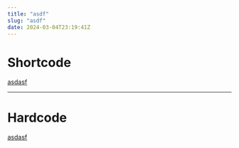 ```yaml
---
title: "asdf"
slug: "asdf"
date: 2024-03-04T23:19:41Z
---
```


# Shortcode

[asdasf]({{<asdf>}})

---
# Hardcode

[asdasf](XXXXXXX)